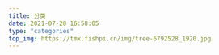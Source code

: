 ```yaml
---
title: 分类
date: 2021-07-20 16:58:05
type: "categories"
top_img: https://tmx.fishpi.cn/img/tree-6792528_1920.jpg
---
```

